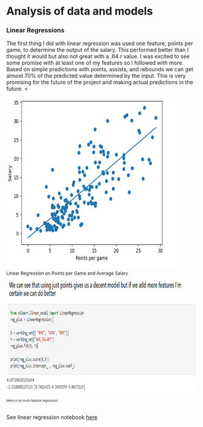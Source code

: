 # Analysis of data and models

### Linear Regressions
The first thing I did with linear regression was used one feature, points per game, to determine the output of the salary. This performed better than I thought it would but also not great with a .64 r value. I was excited to see some promise with at least one of my features
so I followed with more. Based on simple predictions with points, assists, and rebounds we can get almost 70% of the predicted value determined by the input.  This is very promising for the future of the project and making actual predictions in the future.
<
<p float="left">
    <img alt="text" src="visualizations/regression graph.PNG" width="450" height="450"><br>
    <sup>Linear Regression on Points per Game and Average Salary<sup>
  <img alt="text" src="visualizations/linear_multifeature.PNG" width="800" height="300"><br>
  <sup>Metrics on multi-feature regression<sup>
</p>

See linear regression notebook [here](linear_regression.ipynb)
